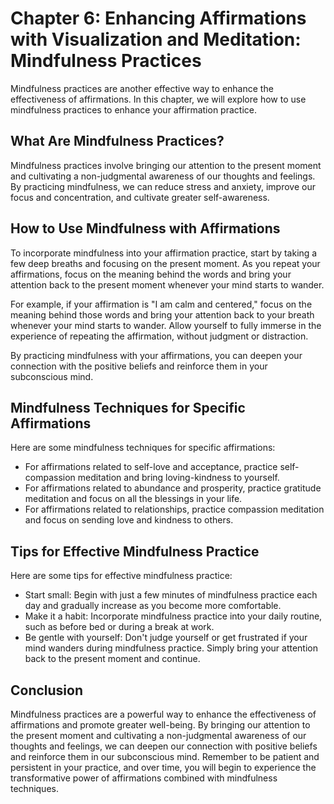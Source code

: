 Chapter 6: Enhancing Affirmations with Visualization and Meditation: Mindfulness Practices
==========================================================================================

Mindfulness practices are another effective way to enhance the effectiveness of affirmations. In this chapter, we will explore how to use mindfulness practices to enhance your affirmation practice.

What Are Mindfulness Practices?
-------------------------------

Mindfulness practices involve bringing our attention to the present moment and cultivating a non-judgmental awareness of our thoughts and feelings. By practicing mindfulness, we can reduce stress and anxiety, improve our focus and concentration, and cultivate greater self-awareness.

How to Use Mindfulness with Affirmations
----------------------------------------

To incorporate mindfulness into your affirmation practice, start by taking a few deep breaths and focusing on the present moment. As you repeat your affirmations, focus on the meaning behind the words and bring your attention back to the present moment whenever your mind starts to wander.

For example, if your affirmation is "I am calm and centered," focus on the meaning behind those words and bring your attention back to your breath whenever your mind starts to wander. Allow yourself to fully immerse in the experience of repeating the affirmation, without judgment or distraction.

By practicing mindfulness with your affirmations, you can deepen your connection with the positive beliefs and reinforce them in your subconscious mind.

Mindfulness Techniques for Specific Affirmations
------------------------------------------------

Here are some mindfulness techniques for specific affirmations:

* For affirmations related to self-love and acceptance, practice self-compassion meditation and bring loving-kindness to yourself.
* For affirmations related to abundance and prosperity, practice gratitude meditation and focus on all the blessings in your life.
* For affirmations related to relationships, practice compassion meditation and focus on sending love and kindness to others.

Tips for Effective Mindfulness Practice
---------------------------------------

Here are some tips for effective mindfulness practice:

* Start small: Begin with just a few minutes of mindfulness practice each day and gradually increase as you become more comfortable.
* Make it a habit: Incorporate mindfulness practice into your daily routine, such as before bed or during a break at work.
* Be gentle with yourself: Don't judge yourself or get frustrated if your mind wanders during mindfulness practice. Simply bring your attention back to the present moment and continue.

Conclusion
----------

Mindfulness practices are a powerful way to enhance the effectiveness of affirmations and promote greater well-being. By bringing our attention to the present moment and cultivating a non-judgmental awareness of our thoughts and feelings, we can deepen our connection with positive beliefs and reinforce them in our subconscious mind. Remember to be patient and persistent in your practice, and over time, you will begin to experience the transformative power of affirmations combined with mindfulness techniques.
